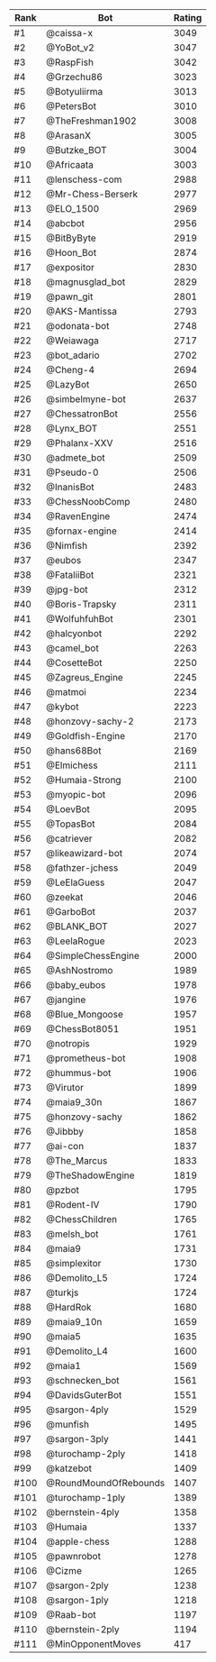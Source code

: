 Rank|Bot|Rating
---|---|---
#1|@caissa-x|3049
#2|@YoBot_v2|3047
#3|@RaspFish|3042
#4|@Grzechu86|3023
#5|@Botyuliirma|3013
#6|@PetersBot|3010
#7|@TheFreshman1902|3008
#8|@ArasanX|3005
#9|@Butzke_BOT|3004
#10|@Africaata|3003
#11|@lenschess-com|2988
#12|@Mr-Chess-Berserk|2977
#13|@ELO_1500|2969
#14|@abcbot|2956
#15|@BitByByte|2919
#16|@Hoon_Bot|2874
#17|@expositor|2830
#18|@magnusglad_bot|2829
#19|@pawn_git|2801
#20|@AKS-Mantissa|2793
#21|@odonata-bot|2748
#22|@Weiawaga|2717
#23|@bot_adario|2702
#24|@Cheng-4|2694
#25|@LazyBot|2650
#26|@simbelmyne-bot|2637
#27|@ChessatronBot|2556
#28|@Lynx_BOT|2551
#29|@Phalanx-XXV|2516
#30|@admete_bot|2509
#31|@Pseudo-0|2506
#32|@InanisBot|2483
#33|@ChessNoobComp|2480
#34|@RavenEngine|2474
#35|@fornax-engine|2414
#36|@Nimfish|2392
#37|@eubos|2347
#38|@FataliiBot|2321
#39|@jpg-bot|2312
#40|@Boris-Trapsky|2311
#41|@WolfuhfuhBot|2301
#42|@halcyonbot|2292
#43|@camel_bot|2263
#44|@CosetteBot|2250
#45|@Zagreus_Engine|2245
#46|@matmoi|2234
#47|@kybot|2223
#48|@honzovy-sachy-2|2173
#49|@Goldfish-Engine|2170
#50|@hans68Bot|2169
#51|@Elmichess|2111
#52|@Humaia-Strong|2100
#53|@myopic-bot|2096
#54|@LoevBot|2095
#55|@TopasBot|2084
#56|@catriever|2082
#57|@likeawizard-bot|2074
#58|@fathzer-jchess|2049
#59|@LeElaGuess|2047
#60|@zeekat|2046
#61|@GarboBot|2037
#62|@BLANK_BOT|2027
#63|@LeelaRogue|2023
#64|@SimpleChessEngine|2000
#65|@AshNostromo|1989
#66|@baby_eubos|1978
#67|@jangine|1976
#68|@Blue_Mongoose|1957
#69|@ChessBot8051|1951
#70|@notropis|1929
#71|@prometheus-bot|1908
#72|@hummus-bot|1906
#73|@Virutor|1899
#74|@maia9_30n|1867
#75|@honzovy-sachy|1862
#76|@Jibbby|1858
#77|@ai-con|1837
#78|@The_Marcus|1833
#79|@TheShadowEngine|1819
#80|@pzbot|1795
#81|@Rodent-IV|1790
#82|@ChessChildren|1765
#83|@melsh_bot|1761
#84|@maia9|1731
#85|@simplexitor|1730
#86|@Demolito_L5|1724
#87|@turkjs|1724
#88|@HardRok|1680
#89|@maia9_10n|1659
#90|@maia5|1635
#91|@Demolito_L4|1600
#92|@maia1|1569
#93|@schnecken_bot|1561
#94|@DavidsGuterBot|1551
#95|@sargon-4ply|1529
#96|@munfish|1495
#97|@sargon-3ply|1441
#98|@turochamp-2ply|1418
#99|@katzebot|1409
#100|@RoundMoundOfRebounds|1407
#101|@turochamp-1ply|1389
#102|@bernstein-4ply|1358
#103|@Humaia|1337
#104|@apple-chess|1288
#105|@pawnrobot|1278
#106|@Cizme|1265
#107|@sargon-2ply|1238
#108|@sargon-1ply|1218
#109|@Raab-bot|1197
#110|@bernstein-2ply|1194
#111|@MinOpponentMoves|417
